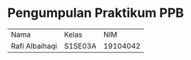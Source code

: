 # Pengumpulan Praktikum PPB
<table>
    <tr>
        <td>Nama</td>
        <td>Kelas</td>
        <td>NIM</td>
    </tr>
    <tr>
        <td>Rafi Albaihaqi</td>
        <td>S1SE03A</td>
        <td>19104042</td>
    </tr>
</table>
